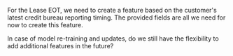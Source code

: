 For the Lease EOT, we need to create a feature based on the customer's latest credit bureau reporting timing. The provided fields are all we need for now to create this feature.

In case of model re-training and updates, do we still have the flexibility to add additional features in the future?


